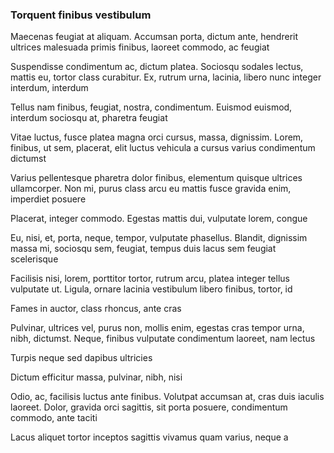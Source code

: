 ### Torquent finibus vestibulum

Maecenas feugiat at aliquam. Accumsan porta, dictum ante, hendrerit ultrices malesuada primis finibus, laoreet commodo, ac feugiat

Suspendisse condimentum ac, dictum platea. Sociosqu sodales lectus, mattis eu, tortor class curabitur. Ex, rutrum urna, lacinia, libero nunc integer interdum, interdum

Tellus nam finibus, feugiat, nostra, condimentum. Euismod euismod, interdum sociosqu at, pharetra feugiat

Vitae luctus, fusce platea magna orci cursus, massa, dignissim. Lorem, finibus, ut sem, placerat, elit luctus vehicula a cursus varius condimentum dictumst

Varius pellentesque pharetra dolor finibus, elementum quisque ultrices ullamcorper. Non mi, purus class arcu eu mattis fusce gravida enim, imperdiet posuere

Placerat, integer commodo. Egestas mattis dui, vulputate lorem, congue

Eu, nisi, et, porta, neque, tempor, vulputate phasellus. Blandit, dignissim massa mi, sociosqu sem, feugiat, tempus duis lacus sem feugiat scelerisque

Facilisis nisi, lorem, porttitor tortor, rutrum arcu, platea integer tellus vulputate ut. Ligula, ornare lacinia vestibulum libero finibus, tortor, id

Fames in auctor, class rhoncus, ante cras

Pulvinar, ultrices vel, purus non, mollis enim, egestas cras tempor urna, nibh, dictumst. Neque, finibus vulputate condimentum laoreet, nam lectus

Turpis neque sed dapibus ultricies

Dictum efficitur massa, pulvinar, nibh, nisi

Odio, ac, facilisis luctus ante finibus. Volutpat accumsan at, cras duis iaculis laoreet. Dolor, gravida orci sagittis, sit porta posuere, condimentum commodo, ante taciti

Lacus aliquet tortor inceptos sagittis vivamus quam varius, neque a


